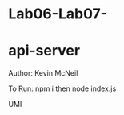 # Lab06-Lab07-

# api-server

Author: Kevin McNeil

To Run: npm i then node index.js

UMI

[](Whiteboard.png)